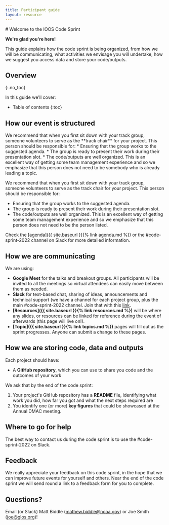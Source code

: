 ```yaml
---
title: Participant guide
layout: resource
---
```


<div class="lead" markdown="1">
# Welcome to the IOOS Code Sprint

**We're glad you're here!**

This guide explains how the code sprint is being organized, from how we will be
communicating, what activities we envisage you will undertake, how we suggest
you access data and store your code/outputs.
</div>

## Overview
{:.no_toc}

In this guide we'll cover:

* Table of contents
{:toc}

## How our event is structured

<div class="aside" markdown="1">
We recommend that when you first sit down with your track group, someone volunteers to serve as the **track chair** for your project.
This person should be responsible for:
* Ensuring that the group works to the suggested agenda.
* The group is ready to present their work during their presentation slot. 
* The code/outputs are well organized.
This is an excellent way of getting some team management experience and so we emphasize that this person does not need to be somebody who is already leading a topic. 

</div>

We recommend that when you first sit down with your track group, someone volunteers to serve as the track chair for your project.
This person should be responsible for:
* Ensuring that the group works to the suggested agenda.
* The group is ready to present their work during their presentation slot. 
* The code/outputs are well organized.
This is an excellent way of getting some team management experience and so we emphasize that this person does not need to be the person listed. 

Check the [agenda]({{ site.baseurl }}{% link agenda.md %}) or the #code-sprint-2022 channel on Slack
for more detailed information.

## How we are communicating

We are using:
* **Google Meet** for the talks and breakout groups. All participants will be invited to all the meetings so virtual attendees can easily move between them as needed. 
* **Slack** for text-based chat, sharing of ideas, announcements and technical support (we have a channel for each project group, plus the main #code-sprint-2022 channel. Join that with this [link](https://ioos.slack.com/join/shared_invite/zt-16fcb3lev-SsqZQkXC~Z23KbTvosUaNg#/shared-invite/email). 
* **[Resources]({{ site.baseurl }}{% link resources.md %})** will be where any slides, or resources can be linked for reference during the event of afterwards (this page will live on!). 
* **[Topic]({{ site.baseurl }}{% link topics.md %})** pages will fill out as the sprint progresses. Anyone can submit a change to these pages. 

## How we are storing code, data and outputs

Each project should have:

* A **GitHub repository**, which you can use to share you code and the outcomes
  of your work

<div class="lead" markdown="1">
We ask that by the end of the code sprint:

1. Your project's GitHub repository has a **README** file, identifying what work
   you did, how far you got and what the next steps required are
2. You identify one (or more) **key figures** that could be showcased at the 
   Annual DMAC meeting.
</div>

## Where to go for help

<div class="aside" markdown="1">
The best way to contact us during the code sprint is to use the #code-sprint-2022 on Slack.
</div>

## Feedback

We really appreciate your feedback on this code sprint, in the hope that we can improve future events for yourself and others. Near the end of the code sprint we will send round a link to a feedback form for you to complete.

## Questions?

Email (or Slack) Matt Biddle (mathew.biddle@noaa.gov) or Joe Smith (joe@glos.org)!
